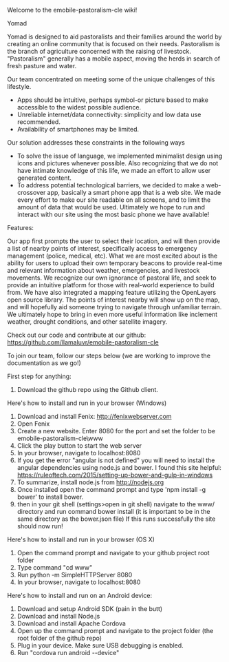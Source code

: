 Welcome to the emobile-pastoralism-cle wiki!

Yomad

Yomad is designed to aid pastoralists and their families around the world by creating an online community that is focused on their needs.  Pastoralism is the branch of agriculture concerned with the raising of livestock. "Pastoralism" generally has a mobile aspect, moving the herds in search of fresh pasture and water.  

Our team concentrated on meeting some of the unique challenges of this lifestyle.
- Apps should be intuitive, perhaps symbol-or picture based to make accessible to the widest possible audience.
- Unreliable internet/data connectivity: simplicity and low data use recommended.
- Availability of smartphones may be limited.

Our solution addresses these constraints in the following ways
- To solve the issue of language, we implemented minimalist design using icons and pictures whenever possible. Also recognizing that we do not have intimate knowledge of this life, we made an effort to allow user generated content.
- To address potential technological barriers, we decided to make a web-crossover app, basically a smart phone app that is a web site. We made every effort to make our site readable on all screens, and to limit the amount of data that would be used. Ultimately we hope to run and interact with our site using the most basic phone we have available!

Features:

Our app first prompts the user to select their location, and will then provide a list of nearby points of interest, specifically access to emergency management (police, medical, etc). What we are most excited about is the ability for users to upload their own temporary beacons to provide real-time and relevant information about weather, emergencies, and livestock movements.  We recognize our own ignorance of pastoral life, and seek to provide an intuitive platform for those with real-world experience to build from. 
We have also integrated a mapping feature utilizing the OpenLayers open source library.  The points of interest nearby will show up on the map, and will hopefully aid someone trying to navigate through unfamiliar terrain.  We ultimately hope to bring in even more useful information like inclement weather, drought conditions, and other satellite imagery.  

Check out our code and contribute at our github: https://github.com/llamaluvr/emobile-pastoralism-cle

To join our team, follow our steps below (we are working to improve the documentation as we go!)



First step for anything:

1. Download the github repo using the Github client.

Here's how to install and run in your browser (Windows)

1. Download and install Fenix: http://fenixwebserver.com
2. Open Fenix
3. Create a new website. Enter 8080 for the port and set the folder to be emobile-pastoralism-cle\www
4. Click the play button to start the web server
5. In your browser, navigate to localhost:8080
6. If you get the error "angular is not defined" you will need to install the angular dependencies using node.js and bower. I found this site helpful: https://ruleoftech.com/2015/setting-up-bower-and-gulp-in-windows
7. To summarize, install node.js from http://nodejs.org
8. Once installed open the command prompt and type 'npm install -g bower' to install bower.
9. then in your git shell (settings>open in git shell) navigate to the www/ directory and run command bower install (it is important to be in the same directory as the bower.json file) If this runs successfully the site should now run!

Here's how to install and run in your browser (OS X)

1. Open the command prompt and navigate to your github project root folder
2. Type command "cd www"
3. Run python -m SimpleHTTPServer 8080
4. In your browser, navigate to localhost:8080

Here's how to install and run on an Android device:

1. Download and setup Android SDK (pain in the butt)
2. Download and install Node.js
3. Download and install Apache Cordova
4. Open up the command prompt and navigate to the project folder (the root folder of the github repo)
5. Plug in your device. Make sure USB debugging is enabled.
6. Run "cordova run android --device"
